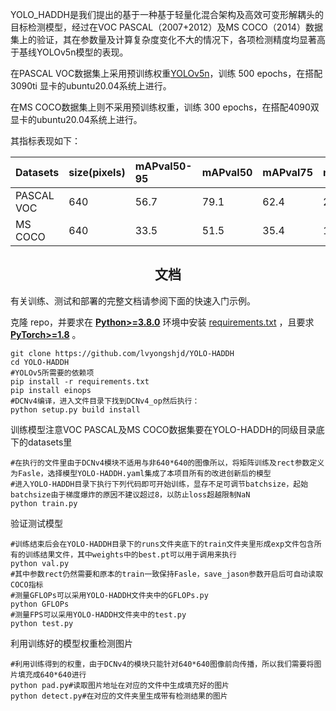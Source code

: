 YOLO_HADDH是我们提出的基于一种基于轻量化混合架构及高效可变形解耦头的目标检测模型，经过在VOC PASCAL（2007+2012）及MS COCO（2014）数据集上的验证，其在参数量及计算复杂度变化不大的情况下，各项检测精度均显著高于基线YOLOv5n模型的表现。

在PASCAL VOC数据集上采用预训练权重[YOLOv5n](https://github.com/ultralytics/yolov5/releases/download/v7.0/yolov5n.pt)，训练 500 epochs，在搭配3090ti 显卡的ubuntu20.04系统上进行。

在MS COCO数据集上则不采用预训练权重，训练 300 epochs，在搭配4090双显卡的ubuntu20.04系统上进行。

其指标表现如下：

| Datasets   | size(pixels) | mAPval50-95 | mAPval50 | mAPval75 | mAPvalsmall | mAPvalmiddle | mAPvallarge | GFLOPs | params(M) | Lantency(ms) |
| :--------- | :----------- | :---------- | :------- | :------- | :---------- | :----------- | :---------- | :----- | :-------- | :----------- |
| PASCAL VOC | 640          | 56.7        | 79.1     | 62.4     | 24.2        | 39.5         | 63.0        | 6.33   | 3.48      | 4.41         |
| MS COCO    | 640          | 33.5        | 51.5     | 35.4     | 16.5        | 37.2         | 45.2        | 6.59   | 3.57      | 4.33         |

## <div align="center">文档</div>

有关训练、测试和部署的完整文档请参阅下面的快速入门示例。

克隆 repo，并要求在 [**Python>=3.8.0**](https://www.python.org/) 环境中安装 [requirements.txt](https://github.com/ultralytics/yolov5/blob/master/requirements.txt) ，且要求 [**PyTorch>=1.8**](https://pytorch.org/get-started/locally/) 。

```
git clone https://github.com/lvyongshjd/YOLO-HADDH
cd YOLO-HADDH
#YOLOv5所需要的依赖项
pip install -r requirements.txt
pip install einops
#DCNv4编译，进入文件目录下找到DCNv4_op然后执行：
python setup.py build install
```

训练模型注意VOC PASCAL及MS COCO数据集要在YOLO-HADDH的同级目录底下的datasets里

```
#在执行的文件里由于DCNv4模块不适用与非640*640的图像所以，将矩阵训练及rect参数定义为Fasle，选择模型YOLO-HADDH.yaml集成了本项目所有的改进创新后的模型
#进入YOLO-HADDH目录下执行下列代码即可开始训练，显存不足可调节batchsize，起始batchsize由于梯度爆炸的原因不建议超过8，以防止loss超越限制NaN
python train.py
```

验证测试模型

```
#训练结束后会在YOLO-HADDH目录下的runs文件夹底下的train文件夹里形成exp文件包含所有的训练结果文件，其中weights中的best.pt可以用于调用来执行
python val.py
#其中参数rect仍然需要和原本的train一致保持Fasle，save_jason参数开启后可自动读取COCO指标
#测量GFLOPs可以采用YOLO-HADDH文件夹中的GFLOPs.py
python GFLOPs
#测量FPS可以采用YOLO-HADDH文件夹中的test.py
python test.py
```

利用训练好的模型权重检测图片

```
#利用训练得到的权重，由于DCNv4的模块只能针对640*640图像前向传播，所以我们需要将图片填充成640*640进行
python pad.py#读取图片地址在对应的文件中生成填充好的图片
python detect.py#在对应的文件夹里生成带有检测结果的图片
```

